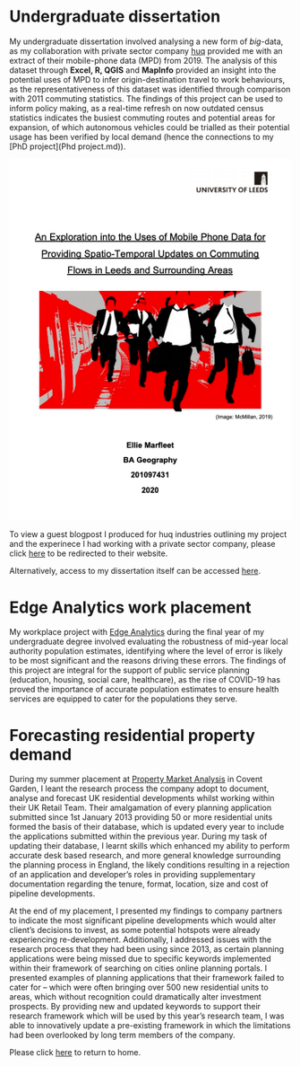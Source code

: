 # Undergraduate dissertation

My undergraduate dissertation involved analysing a new form of *big*-data, as my collaboration with private sector company [huq](https://huq.io/) provided me with an extract of their mobile-phone data (MPD) from 2019. The analysis of this dataset through **Excel, R, QGIS** and **MapInfo** provided an insight into the potential uses of MPD to infer origin-destination travel to work behaviours, as the representativeness of this dataset was identified through comparison with 2011 commuting statistics. The findings of this project can be used to inform policy making, as a real-time refresh on now outdated census statistics indicates the busiest commuting routes and potential areas for expansion, of which autonomous vehicles could be trialled as their potential usage has been verified by local demand (hence the connections to my [PhD project](Phd project.md)).

![](diss.png)

To view a guest blogpost I produced for huq industries outlining my project and the experinece I had working with a private sector company, please click [here](https://huq.io/opinion/a-real-time-refresh-on-2011-census-stats-using-huqs-geo-data/) to be redirected to their website.

Alternatively, access to my dissertation itself can be accessed [here](201097431_DISSERTATION2.pdf).


# Edge Analytics work placement 

My workplace project with [Edge Analytics](https://edgeanalytics.co.uk/) during the final year of my undergraduate degree involved evaluating the robustness of mid-year local authority population estimates, identifying where the level of error is likely to be most significant and the reasons driving these errors. The findings of this project are integral for the support of public service planning (education, housing, social care, healthcare), as the rise of COVID-19 has proved the importance of accurate population estimates to ensure health services are equipped to cater for the populations they serve.


# Forecasting residential property demand

During my summer placement at [Property Market Analysis](https://www.pma.co.uk/home/) in Covent Garden, I leant the research process the company adopt to document, analyse and forecast UK residential developments whilst working within their UK Retail Team. Their amalgamation of every planning application submitted since 1st January 2013 providing 50 or more residential units formed the basis of their database, which is updated every year to include the applications submitted within the previous year. During my task of updating their database, I learnt skills which enhanced my ability to perform accurate desk based research, and more general knowledge surrounding the planning process in England, the likely conditions resulting in a rejection of an application and developer’s roles in providing supplementary documentation regarding the tenure, format, location, size and cost of pipeline developments.

At the end of my placement, I presented my findings to company partners to indicate the most significant pipeline developments which would alter client’s decisions to invest, as some potential hotspots were already experiencing re-development. Additionally, I addressed issues with the research process that they had been using since 2013, as certain planning applications were being missed due to specific keywords implemented within their framework of searching on cities online planning portals. I presented examples of planning applications that their framework failed to cater for – which were often bringing over 500 new residential units to areas, which without recognition could dramatically alter investment prospects. By providing new and updated keywords to support their research framework which will be used by this year’s research team, I was able to innovatively update a pre-existing framework in which the limitations had been overlooked by long term members of the company.


Please click [here](index.md) to return to home.
